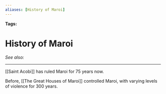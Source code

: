 ```yaml
---
aliases: [History of Maroi]
---
```


**Tags:** 
# History of Maroi
*See also:* 
___
[[Saint Acobi]] has ruled Maroi for 75 years now.

Before, [[The Great Houses of Maroi]] controlled Maroi, with varying levels of violence for 300 years.